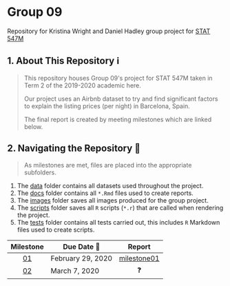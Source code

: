 # Group 09
Repository for Kristina Wright and Daniel Hadley group project for [STAT 547M](https://stat545.stat.ubc.ca/)

## 1. About This Repository :information_source:
> This repository houses Group 09's project for STAT 547M taken in Term 2 of the 2019-2020 academic here.
>
> Our project uses an Airbnb dataset to try and find significant factors to explain the listing prices (per night) in Barcelona, Spain.
>
> The final report is created by meeting milestones which are linked below.

## 2. Navigating the Repository :file_folder:
> As milestones are met, files are placed into the appropriate subfolders. 

1. The [data](https://github.com/STAT547-UBC-2019-20/group_09/tree/master/data) folder contains all datasets used throughout the project.
1. The [docs](https://github.com/STAT547-UBC-2019-20/group_09/tree/master/docs) folder contains all `*.Rmd` files used to create reports.
1. The [images](https://github.com/STAT547-UBC-2019-20/group_09/tree/master/images) folder saves all images produced for the group project.
1. The [scripts](https://github.com/STAT547-UBC-2019-20/group_09/tree/master/scripts) folder saves all `R` scripts (`*.r`) that are called when rendering the project.
1. The [tests](https://github.com/STAT547-UBC-2019-20/group_09/tree/master/tests) folder contains all tests carried out, this includes `R` Markdown files used to create scripts.

| Milestone | Due Date :date: | Report
| :--: | ---- | :--------------: |
| [01](https://stat545.stat.ubc.ca/evaluation/milestone_01/milestone_01/) | February 29, 2020 | [milestone01](https://stat547-ubc-2019-20.github.io/group_09/docs/milestone01.html) |
| [02](https://stat545.stat.ubc.ca/evaluation/milestone_02/milestone_02/) | March 7, 2020 | :question: |
